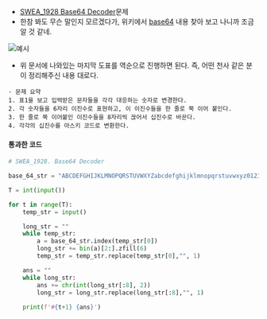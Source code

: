 - [SWEA_1928 Base64 Decoder](https://swexpertacademy.com/main/code/problem/problemDetail.do?contestProbId=AV5PR4DKAG0DFAUq)문제
- 한참 봐도 무슨 말인지 모르겠다가, 위키에서 [base64](../IT%20&%20SC%20Basic/base64.md) 내용 찾아 보고 나니까 조금 알 것 같네.

![예시](../IT%20&%20SC%20Basic/base64.md#예시)

- 위 문서에 나와있는 마지막 도표를 역순으로 진행하면 된다. 즉, 어떤 천사 같은 분이 정리해주신 내용 대로다. 

```ad-tip
- 문제 요약
1. 표1을 보고 입력받은 문자들을 각각 대응하는 숫자로 변경한다.
2. 각 숫자들을 6자리 이진수로 표현하고, 이 이진수들을 한 줄로 쭉 이어 붙인다.
3. 한 줄로 쭉 이어붙인 이진수들을 8자리씩 끊어서 십진수로 바꾼다.
4. 각각의 십진수를 아스키 코드로 변환한다.
```

#### 통과한 코드
```python
# SWEA_1928. Base64 Decoder

base_64_str = "ABCDEFGHIJKLMNOPQRSTUVWXYZabcdefghijklmnopqrstuvwxyz0123456789+/"

T = int(input())

for t in range(T):
    temp_str = input()

    long_str = ""
    while temp_str:
        a = base_64_str.index(temp_str[0])
        long_str += bin(a)[2:].zfill(6)
        temp_str = temp_str.replace(temp_str[0],"", 1)

    ans = ""
    while long_str:
        ans += chr(int(long_str[:8], 2))
        long_str = long_str.replace(long_str[:8],"", 1)
        
    print(f'#{t+1} {ans}')
```